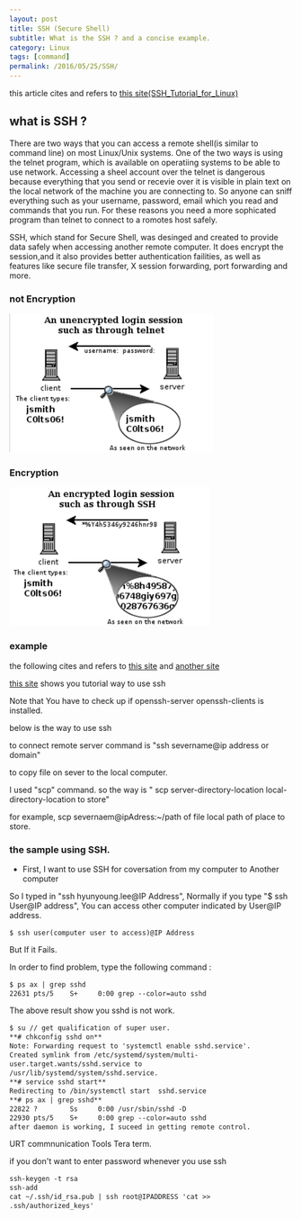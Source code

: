 ```yaml
---
layout: post
title: SSH (Secure Shell)
subtitle: What is the SSH ? and a concise example.
category: Linux
tags: [command]
permalink: /2016/05/25/SSH/
---
```


this article cites and refers to [this site(SSH_Tutorial_for_Linux)](http://support.suso.com/supki/SSH_Tutorial_for_Linux)

## what is SSH ?

  There are two ways that you can access a remote shell(is similar to command line) on most Linux/Unix systems.
  One of the two ways is using the telnet program, which is available on operatiing systems to be able to use network.
  Accessing a sheel account over the telnet is dangerous because everything that you send or recevie over it is visible in plain text on the local network of the machine you are connecting to.
  So anyone can sniff everything such as your username, password, email which you read and commands that you run. 
  For these reasons you need a more sophicated program than telnet to connect to a romotes host safely.
  
  SSH, which stand for Secure Shell, was desinged and created to provide data safely when accessing another remote computer.
  It does encrypt the session,and it also provides better authentication failities, as well as features like secure file transfer, X session forwarding, port forwarding and more.
  
### not Encryption

  ![](/img/Image/Linux/2016-05-25-SSH/SSH_unencrytion.png)
  

  
### Encryption

  ![](/img/Image/Linux/2016-05-25-SSH/SSH_encrytion.png)
  
### example

the following cites and refers to [this site](http://www.server-world.info/en/note?os=CentOS_7&p=ssh&f=2) and [another site](http://www.hypexr.org/linux_scp_help.php)

[this site](http://www.cyberciti.biz/faq/centos-ssh/) shows you tutorial way to use ssh 

Note that You have to check up if openssh-server openssh-clients is installed.

below is the way to use ssh

  to connect remote server 
    command is "ssh severname@ip address or domain"
     
  to copy file on sever to the local computer. 
  
  I used "scp" command. so the way is " scp server-directory-location  local-directory-location to store"
  
  for example,
  scp severnaem@ipAdress:~/path of file local path of place to store. 
  

### the sample using SSH. 

 - First, I want to use SSH for coversation from my computer to Another computer
 
  So I typed in "ssh hyunyoung.lee@IP Address", Normally if you type "$ ssh User@IP address", You can access other computer indicated by User@IP address.
  
```
$ ssh user(computer user to access)@IP Address
```
  
  But If it Fails. 

  In order to find problem, type the following command :

```shell
$ ps ax | grep sshd      
22631 pts/5    S+     0:00 grep --color=auto sshd    
```

  The above result show you sshd is not work. 
 
```
$ su // get qualification of super user.  
**# chkconfig sshd on**   
Note: Forwarding request to 'systemctl enable sshd.service'.   
Created symlink from /etc/systemd/system/multi-user.target.wants/sshd.service to /usr/lib/systemd/system/sshd.service.   
**# service sshd start**   
Redirecting to /bin/systemctl start  sshd.service   
**# ps ax | grep sshd**   
22822 ?        Ss     0:00 /usr/sbin/sshd -D   
22930 pts/5    S+     0:00 grep --color=auto sshd   
after daemon is working, I suceed in getting remote control.     
```

URT commnunication Tools Tera term. 


if you don't want to enter password whenever you use ssh

```
ssh-keygen -t rsa
ssh-add
cat ~/.ssh/id_rsa.pub | ssh root@IPADDRESS 'cat >> .ssh/authorized_keys'
```
  
